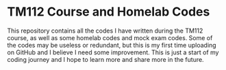 # TM112 Course and Homelab Codes

This repository contains all the codes I have written during the TM112 course, as well as some homelab codes and mock exam codes. Some of the codes may be useless or redundant, but this is my first time uploading on GitHub and I believe I need some improvement. This is just a start of my coding journey and I hope to learn more and share more in the future.

